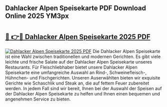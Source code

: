 ## Dahlacker Alpen Speisekarte PDF Download Online 2025 YM3px

# <h2><a href="http://gce5kh.nevu.top/?p=Dahlacker+Alpen+Speisekarte">🔗 👉🔴 Dahlacker Alpen Speisekarte 2025 PDF</a></h2>

[![Dahlacker Alpen Speisekarte 2025 PDF](https://i.imgur.com/dBaPXMq.png)](http://gce5kh.nevu.top/?p=Dahlacker+Alpen+Speisekarte)
Die Dahlacker Alpen Speisekarte ist eine Wahl zwischen traditionellen und modernen Gerichten. Es gibt viele leichte und frische Salate auf der Dahlacker Alpen Speisekarte unseres Restaurants. Für Fleischliebhaber bietet unsere Dahlacker Alpen Speisekarte eine umfangreiche Auswahl an Rind-, Schweinefleisch-, Hühnchen- und Fischgerichten. Unseren Auserwählten bieten wir exquisite Gerichte wie Schaschlik und Steak an, die auf fettem Feuer zubereitet werden. In jedem Fall sind wir bereit, Ihnen bei der Auswahl der Speisen auf der Dahlacker Alpen Speisekarte zu helfen und Ihnen einen bequemen und angenehmen Service zu bieten.

